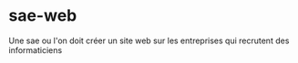 # sae-web
Une sae ou l'on doit créer un site web sur les entreprises qui recrutent des informaticiens
